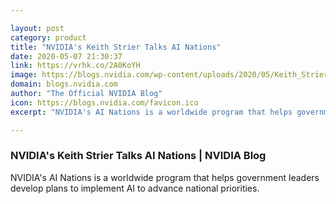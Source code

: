 ```yaml
---

layout: post
category: product
title: "NVIDIA's Keith Strier Talks AI Nations"
date: 2020-05-07 21:30:37
link: https://vrhk.co/2A0KoYH
image: https://blogs.nvidia.com/wp-content/uploads/2020/05/Keith_Strier_Blog.jpg
domain: blogs.nvidia.com
author: "The Official NVIDIA Blog"
icon: https://blogs.nvidia.com/favicon.ico
excerpt: "NVIDIA's AI Nations is a worldwide program that helps government leaders develop plans to implement AI to advance national priorities."

---
```


### NVIDIA's Keith Strier Talks AI Nations | NVIDIA Blog

NVIDIA's AI Nations is a worldwide program that helps government leaders develop plans to implement AI to advance national priorities.